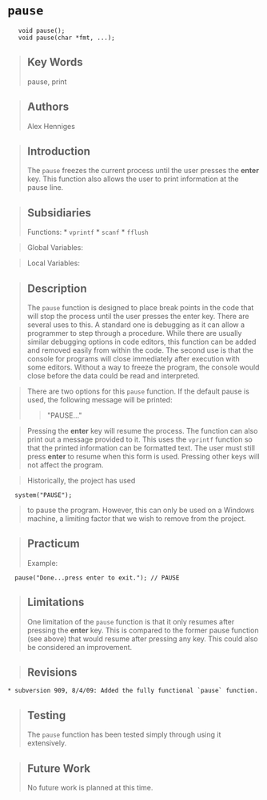 # `pause` #
```
   void pause();
   void pause(char *fmt, ...);
```

> ## Key Words ##
> pause, print

> ## Authors ##
> Alex Henniges

> ## Introduction ##
> The `pause` freezes the current process until the user presses the **enter** key. This function also allows the user to print information at the pause line.

> ## Subsidiaries ##
> Functions:
    * `vprintf`
    * `scanf`
    * `fflush`

> Global Variables:

> Local Variables:

> ## Description ##
> The `pause` function is designed to place break points in the code that will stop the process until the user presses the enter key. There are several uses to this. A standard one is debugging as it can allow a programmer to step through a procedure. While there are usually similar debugging options in code editors, this function can be added and removed easily from within the code. The second use is that the console for programs will close immediately after execution with some editors. Without a way to freeze the program, the console would close before the data could be read and interpreted.

> There are two options for this `pause` function. If the default pause is used, the following message will be printed:
> > "PAUSE..."

> Pressing the **enter** key will resume the process. The function can also print out a message provided to it. This uses the `vprintf` function so that the printed information can be formatted text. The user must still press **enter** to resume when this form is used. Pressing other keys will not affect the program.

> Historically, the project has used
```
  system("PAUSE");
```
> to pause the program. However, this can only be used on a Windows machine, a limiting factor that we wish to remove from the project.

> ## Practicum ##
> Example:
```
  pause("Done...press enter to exit."); // PAUSE
```

> ## Limitations ##
> One limitation of the `pause` function is that it only resumes after pressing the **enter** key. This is compared to the former pause function (see above) that would resume after pressing any key. This could also be considered an improvement.

> ## Revisions ##
    * subversion 909, 8/4/09: Added the fully functional `pause` function.

> ## Testing ##
> The `pause` function has been tested simply through using it extensively.

> ## Future Work ##
> No future work is planned at this time.
